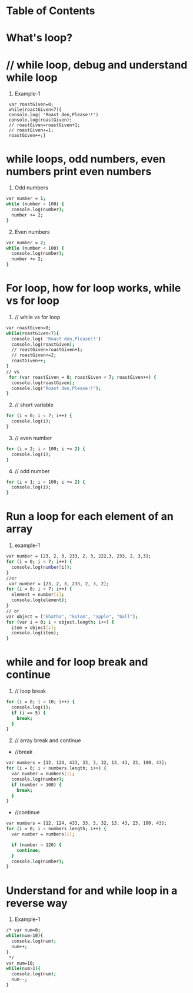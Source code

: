  # Table of Contents
 # What's loop?
 # // while loop, debug and understand while loop
 1. Example-1
 ```
  var roastGiven=0;
  while(roastGiven<7){
  console.log( 'Roast den,Please!!')
  console.log(roastGiven);
  // roastGiven=roastGiven+1;
  // roastGiven+=1;
  roastGiven++;}
 ```
# while loops, odd numbers, even numbers print even numbers 
1. Odd numbers
```sh
var number = 1;
while (number < 100) {
  console.log(number);
  number += 2;
}
```
2. Even numbers
```sh
var number = 2;
while (number < 100) {
  console.log(number);
  number += 2;
}
```
# For loop, how for loop works, while vs for loop
1. // while vs for loop
```sh
var roastGiven=0;
while(roastGiven<7){
  console.log( 'Roast den,Please!!')
  console.log(roastGiven);
  // roastGiven=roastGiven+1;
  // roastGiven+=2;
  roastGiven++;
}  
// vs
 for (var roastGiven = 0; roastGiven < 7; roastGiven++) {
  console.log(roastGiven);
  console.log("Roast den,Please!!");
} 
```
2. // short variable
```sh
for (i = 0; i < 7; i++) {
  console.log(i);
}
```
3. //  even number
```sh
for (i = 2; i < 100; i += 2) {
  console.log(i);
}
```
4. // odd number
```sh
for (i = 1; i < 100; i += 2) {
  console.log(i);
}
```
# Run a loop for each element of an array
1. example-1
```sh
var number = [23, 2, 3, 233, 2, 3, 222,3, 233, 2, 3,3];
for (i = 0; i < 7; i++) {
  console.log(number[i]);
}
//or
 var number = [23, 2, 3, 233, 2, 3, 2];
for (i = 0; i < 7; i++) {
  element = number[i];
  console.log(element);
}
// or 
var object = ["khatha", "kolom", "apple", "ball"];
for (var i = 0; i < object.length; i++) {
  item = object[i];
  console.log(item);
}
```
# while and for loop break and continue
1. // loop break
```sh
for (i = 0; i < 10; i++) {
  console.log(i);
  if (i == 5) {
    break;
  }
} 
```
2. // array break and continue
- //break
```sh
var numbers = [12, 124, 433, 33, 3, 32, 13, 43, 23, 100, 43];
for (i = 0; i < numbers.length; i++) {
  var number = numbers[i];
  console.log(number);
  if (number > 100) {
    break;
  }
}  
```
- //continue
```sh
var numbers = [12, 124, 433, 33, 3, 32, 13, 43, 23, 100, 43];
for (i = 0; i < numbers.length; i++) {
  var number = numbers[i];

  if (number > 120) {
    continue; 
  }
  console.log(number);
} 
```

# Understand for and while loop in a reverse way
1. Example-1
```sh
/* var num=0;
while(num<10){
  console.log(num);
  num++;
}
 */
var num=10;
while(num>1){
  console.log(num);
  num--;
}
```